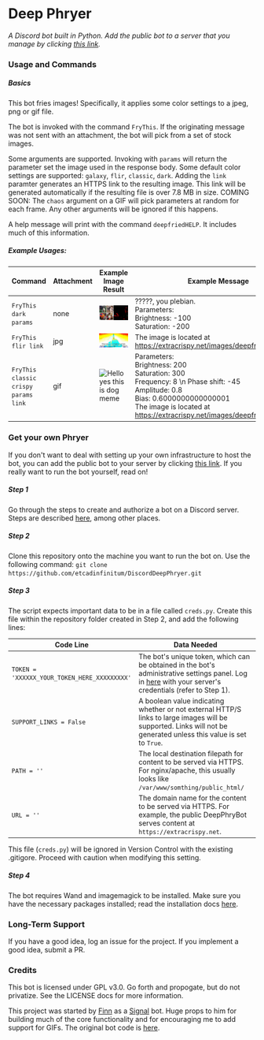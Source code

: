 # Deep Phryer

*A Discord bot built in Python. Add the public bot to a server that you manage by clicking [this link](https://discordapp.com/oauth2/authorize?client_id=521562757787811841&scope=bot&permissions=100416).*

### Usage and Commands

##### Basics

This bot fries images! Specifically, it applies some color settings to a jpeg, png or gif file.

The bot is invoked with the command `FryThis`. If the originating message was not sent with an attachment, the bot will pick from a set of stock images. 

Some arguments are supported. Invoking with `params` will return the parameter set the image used in the response body. 
Some default color settings are supported: `galaxy`, `flir`, `classic`, `dark`. 
Adding the `link` paramter generates an HTTPS link to the resulting image. This link will be generated automatically if the resulting file is over 7.8 MB in size.
COMING SOON: The `chaos` argument on a GIF will pick parameters at random for each frame. Any other arguments will be ignored if this happens.

A help message will print with the command `deepfriedHELP`. It includes much of this information.

##### Example Usages:

| Command | Attachment | Example Image Result | Example Message |
| ------- | ---------- | -------------------- | --------------- |
| `FryThis dark params` | none | ![cat does screm](extra/example_images/ex_4.jpg)| ?????, you plebian. </br>Parameters: </br>Brightness: -100 </br>Saturation: -200 |
| `FryThis flir link` | jpg | ![fried chicken smoke plumes](extra/example_images/ex_5.jpg) | The image is located at https://extracrispy.net/images/deepfryt_yerm4s.jpg |
| `FryThis classic crispy params link` | gif | ![Hello yes this is dog meme](extra/example_images/ex_6.gif) | Parameters: </br>Brightness: 200 </br>Saturation: 300 </br>Frequency: 8 \n Phase shift: -45 </br>Amplitude: 0.8 </br>Bias: 0.6000000000000001 </br>The image is located at https://extracrispy.net/images/deepfry3a3jv1v7.gif | 

### Get your own Phryer

If you don't want to deal with setting up your own infrastructure to host the bot, you can add the public bot to your server by clicking [this link](https://discordapp.com/oauth2/authorize?client_id=521562757787811841&scope=bot&permissions=100416). If you really want to run the bot yourself, read on!

##### Step 1
Go through the steps to create and authorize a bot on a Discord server. Steps are described [here](https://www.devdungeon.com/content/make-discord-bot-python), among other places.

##### Step 2
Clone this repository onto the machine you want to run the bot on. Use the following command:
`git clone https://github.com/etcadinfinitum/DiscordDeepPhryer.git`

##### Step 3
The script expects important data to be in a file called `creds.py`. Create this file within the repository folder created in Step 2, and add the following lines:

| Code Line | Data Needed | 
| --------- | ----------- | 
| `TOKEN = 'XXXXXX_YOUR_TOKEN_HERE_XXXXXXXXX'` | The bot's unique token, which can be obtained in the bot's administrative settings panel. Log in [here](https://www.discordapp.com/developers) with your server's credentials (refer to Step 1). | 
| `SUPPORT_LINKS = False` | A boolean value indicating whether or not external HTTP/S links to large images will be supported. Links will not be generated unless this value is set to `True`. |
| `PATH = ''` | The local destination filepath for content to be served via HTTPS. For nginx/apache, this usually looks like `/var/www/somthing/public_html/` |
| `URL = ''` | The domain name for the content to be served via HTTPS. For example, the public DeepPhryBot serves content at `https://extracrispy.net`. |


This file (`creds.py`) will be ignored in Version Control with the existing .gitigore. Proceed with caution when modifying this setting. 

##### Step 4
The bot requires Wand and imagemagick to be installed. Make sure you have the necessary packages installed; read the installation docs [here](http://docs.wand-py.org/en/0.4.1/guide/install.html).

### Long-Term Support

If you have a good idea, log an issue for the project. If you implement a good idea, submit a PR.

### Credits

This bot is licensed under GPL v3.0. Go forth and propogate, but do not privatize. See the LICENSE docs for more information.

This project was started by [Finn](https://github.com/thefinn93) as a [Signal](https://www.signal.org/) bot. Huge props to him for building much of the core functionality and for encouraging me to add support for GIFs. The original bot code is [here](https://git.callpipe.com/finn/deep-fried-sigger).
